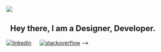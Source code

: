 <link rel="stylesheet" type="text/css" href="./style.css">

<div class="container">
    <span class="hello">
        <img src="https://img.icons8.com/pieces/64/experimental-code-pieces.png">
        <h2 class="title">&emsp14;&emsp14;Hey there, 
            I am a Designer, Developer.
        </h2>
    </span>
</div>

[<img width="38" height="38" src="https://img.icons8.com/fluency/48/linkedin.png" alt="linkedin">](https://www.linkedin.com/in/sahanlk/?target="_blank"/) &emsp;
[<img width="38" height="38" src="https://img.icons8.com/color/48/stackoverflow.png" alt="stackoverflow" target="_blank"/>](https://stackoverflow.com/users/14561731/sahan) -->


<!-- [<img src="./code.gif">]
[<img src="./code2.gif">]
[<img src="./developer.gif">]
